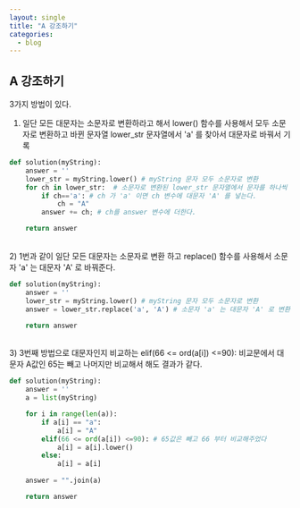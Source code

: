 ```yaml
---
layout: single
title: "A 강조하기"
categories:
  - blog
---
```


## A 강조하기
3가지 방법이 있다.

1) 일단 모든 대문자는 소문자로 변환하라고 해서 
lower() 함수를 사용해서 모두 소문자로 변환하고
바뀐 문자열 lower_str 문자열에서 'a' 를 찾아서 대문자로 바꿔서 기록
```python
def solution(myString):
    answer = ''
    lower_str = myString.lower() # myString 문자 모두 소문자로 변환
    for ch in lower_str:  # 소문자로 변환된 lower_str 문자열에서 문자를 하나씩 가져온다.
        if ch=='a': # ch 가 'a' 이면 ch 변수에 대문자 'A' 를 넣는다.
            ch = "A"
        answer += ch; # ch를 answer 변수에 더한다.

    return answer
```   
<br />
2) 1번과 같이 일단 모든 대문자는 소문자로 변환 하고
replace() 함수를 사용해서 소문자 'a' 는 대문자 'A' 로 바꿔준다.

```python
def solution(myString):
    answer = ''
    lower_str = myString.lower() # myString 문자 모두 소문자로 변환
    answer = lower_str.replace('a', 'A') # 소문자 'a' 는 대문자 'A' 로 변환

    return answer
```  
<br />
3) 3번째 방법으로 
대문자인지 비교하는 elif(66 <= ord(a[i]) <=90): 비교문에서
대문자 A값인 65는 빼고 나머지만 비교해서 해도 결과가 같다.

```python
def solution(myString):
    answer = ''
    a = list(myString)

    for i in range(len(a)):
        if a[i] == "a":
            a[i] = "A"
        elif(66 <= ord(a[i]) <=90): # 65값은 빼고 66 부터 비교해주었다
            a[i] = a[i].lower()
        else:
            a[i] = a[i]
   
    answer = "".join(a)

    return answer
```

